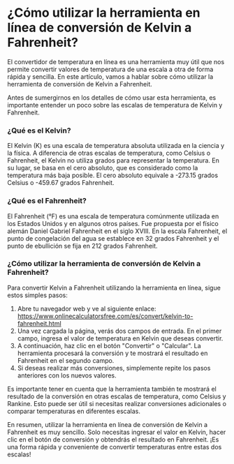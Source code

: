¿Cómo utilizar la herramienta en línea de conversión de Kelvin a Fahrenheit?
============================================================================

El convertidor de temperatura en línea es una herramienta muy útil que nos permite convertir valores de temperatura de una escala a otra de forma rápida y sencilla. En este artículo, vamos a hablar sobre cómo utilizar la herramienta de conversión de Kelvin a Fahrenheit.

Antes de sumergirnos en los detalles de cómo usar esta herramienta, es importante entender un poco sobre las escalas de temperatura de Kelvin y Fahrenheit.

### ¿Qué es el Kelvin?

El Kelvin (K) es una escala de temperatura absoluta utilizada en la ciencia y la física. A diferencia de otras escalas de temperatura, como Celsius o Fahrenheit, el Kelvin no utiliza grados para representar la temperatura. En su lugar, se basa en el cero absoluto, que es considerado como la temperatura más baja posible. El cero absoluto equivale a -273.15 grados Celsius o -459.67 grados Fahrenheit.

### ¿Qué es el Fahrenheit?

El Fahrenheit (°F) es una escala de temperatura comúnmente utilizada en los Estados Unidos y en algunos otros países. Fue propuesta por el físico alemán Daniel Gabriel Fahrenheit en el siglo XVIII. En la escala Fahrenheit, el punto de congelación del agua se establece en 32 grados Fahrenheit y el punto de ebullición se fija en 212 grados Fahrenheit.

### ¿Cómo utilizar la herramienta de conversión de Kelvin a Fahrenheit?

Para convertir Kelvin a Fahrenheit utilizando la herramienta en línea, sigue estos simples pasos:

1. Abre tu navegador web y ve al siguiente enlace: <https://www.onlinecalculatorsfree.com/es/convert/kelvin-to-fahrenheit.html>
2. Una vez cargada la página, verás dos campos de entrada. En el primer campo, ingresa el valor de temperatura en Kelvin que deseas convertir.
3. A continuación, haz clic en el botón "Convertir" o "Calcular". La herramienta procesará la conversión y te mostrará el resultado en Fahrenheit en el segundo campo.
4. Si deseas realizar más conversiones, simplemente repite los pasos anteriores con los nuevos valores.

Es importante tener en cuenta que la herramienta también te mostrará el resultado de la conversión en otras escalas de temperatura, como Celsius y Rankine. Esto puede ser útil si necesitas realizar conversiones adicionales o comparar temperaturas en diferentes escalas.

En resumen, utilizar la herramienta en línea de conversión de Kelvin a Fahrenheit es muy sencillo. Solo necesitas ingresar el valor en Kelvin, hacer clic en el botón de conversión y obtendrás el resultado en Fahrenheit. ¡Es una forma rápida y conveniente de convertir temperaturas entre estas dos escalas!
